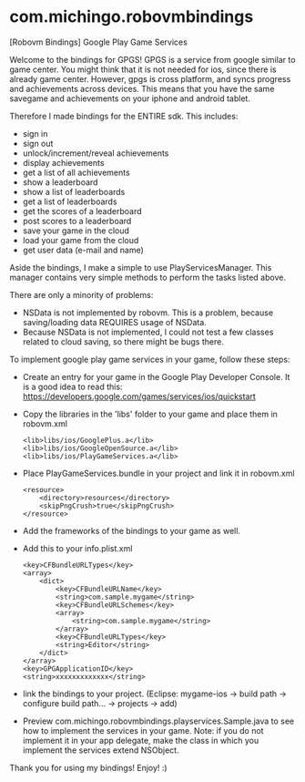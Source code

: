 com.michingo.robovmbindings
===========================

[Robovm Bindings] Google Play Game Services

Welcome to the bindings for GPGS!
GPGS is a service from google similar to game center. You might think that it is not needed for ios, since there is already game center.
However, gpgs is cross platform, and syncs progress and achievements across devices. This means that you have the same savegame and achievements on
your iphone and android tablet.

Therefore I made bindings for the ENTIRE sdk. This includes:
- sign in
- sign out
- unlock/increment/reveal achievements
- display achievements
- get a list of all achievements
- show a leaderboard
- show a list of leaderboards
- get a list of leaderboards
- get the scores of a leaderboard
- post scores to a leaderboard
- save your game in the cloud
- load your game from the cloud
- get user data (e-mail and name)

Aside the bindings, I make a simple to use PlayServicesManager. This manager contains very simple methods to perform the tasks listed above.

There are only a minority of problems:
- NSData is not implemented by robovm. This is a problem, because saving/loading data REQUIRES usage of NSData.
- Because NSData is not implemented, I could not test a few classes related to cloud saving, so there might be bugs there.

To implement google play game services in your game, follow these steps:
- Create an entry for your game in the Google Play Developer Console.
   It is a good idea to read this: https://developers.google.com/games/services/ios/quickstart
- Copy the libraries in the 'libs' folder to your game and place them in robovm.xml
	
	```
	<lib>libs/ios/GooglePlus.a</lib>
	<lib>libs/ios/GoogleOpenSource.a</lib>
	<lib>libs/ios/PlayGameServices.a</lib>
	```
	
- Place PlayGameServices.bundle in your project and link it in robovm.xml

	```
	<resource>
		<directory>resources</directory>
		<skipPngCrush>true</skipPngCrush>
	</resource>
	```
	
- Add the frameworks of the bindings to your game as well.
- Add this to your info.plist.xml
	
	```
	<key>CFBundleURLTypes</key>
	<array>
		<dict>
			<key>CFBundleURLName</key>
			<string>com.sample.mygame</string>
			<key>CFBundleURLSchemes</key>
			<array>
				<string>com.sample.mygame</string>
			</array>
			<key>CFBundleURLTypes</key>
			<string>Editor</string>
		</dict>
	</array>
	<key>GPGApplicationID</key>
	<string>xxxxxxxxxxxxx</string>
	```
	
- link the bindings to your project. (Eclipse: mygame-ios -> build path -> configure build path... -> projects -> add)
- Preview com.michingo.robovmbindings.playservices.Sample.java to see how to implement the services in your game.
   Note: if you do not implement it in your app delegate, make the class in which you implement the services extend NSObject.

   
Thank you for using my bindings! Enjoy! :)
